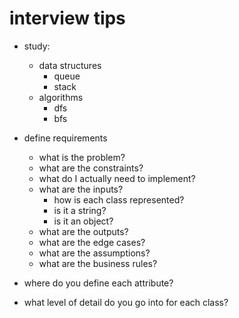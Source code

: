 
# interview tips

- study:
  - data structures
    - queue
    - stack
  - algorithms
    - dfs
    - bfs

- define requirements
  - what is the problem?
  - what are the constraints?
  - what do I actually need to implement?
  - what are the inputs?
    - how is each class represented?
    - is it a string?
    - is it an object?
  - what are the outputs?
  - what are the edge cases?
  - what are the assumptions?
  - what are the business rules?
- where do you define each attribute?
- what level of detail do you go into for each class?
